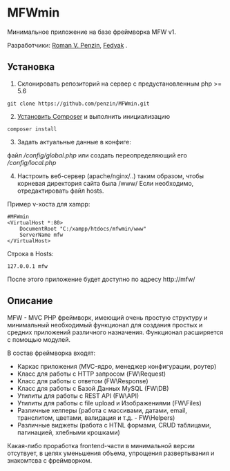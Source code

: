 # MFWmin
Минимальное приложение на базе фреймворка MFW v1.

Разработчики:
[Roman V. Penzin](mailto:penzin.r.v@gmail.com), [Fedyak](mailto:fedyak.82@gmail.com) .

Установка
-
1) Склонировать репозиторий на сервер с предустановленным php >= 5.6
```
git clone https://github.com/penzin/MFWmin.git
```

2) [Установить Composer](https://getcomposer.org/download/) и выполнить инициализацию
```
composer install
```

3) Задать актуальные данные в конфиге:

файл */config/global.php* или создать переопределяющий его */config/local.php*


4) Настроить веб-сервер (apache/nginx/..) таким образом, чтобы корневая директория сайта была /www/
Если необходимо, отредактировать файл hosts.

Пример v-хоста для xampp:
```
#MFWmin
<VirtualHost *:80>
    DocumentRoot "C:/xampp/htdocs/mfwmin/www"
    ServerName mfw
</VirtualHost>
```

Строка в Hosts:
```
127.0.0.1 mfw
```

После этого приложение будет доступно по адресу http://mfw/

Описание
-
MFW - MVC PHP фреймворк, имеющий очень простую структуру и минимальный необходимый функционал для создания простых и средних приложений различного назначения. Функционал расширяется с помощью модулей.

В состав фреймворка входят:
+ Каркас приложения (MVC-ядро, менеджер конфигурации, роутер)
+ Класс для работы с HTTP запросом (FW\Request)
+ Класс для работы с ответом (FW\Response)
+ Класс для работы с Базой Данных MySQL (FW\DB)
+ Утилиты для работы с REST API (FW\API)
+ Утилиты для работы с file upload и Изображениями (FW\Files)
+ Различные хелперы (работа с массивами, датами, email, транслитом, цветами, валидация и т.д. - FW\Helpers)
+ Различные виджеты (работа с HTNL формами, CRUD таблицами, пагинацией, хлебными крошками)

Какая-либо проработка frontend-части в минимальной версии отсутвует, в целях уменьшения объема, упрощения развертывания и знакомтсва с фреймворком.
